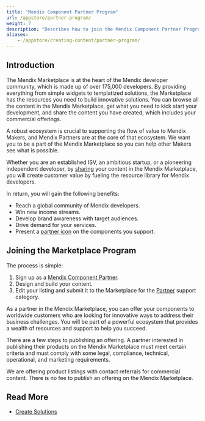 ```yaml
---
title: "Mendix Component Partner Program"
url: /appstore/partner-program/
weight: 7
description: "Describes how to join the Mendix Component Partner Program to promote your content in the Mendix Marketplace."
aliases:
    - /appstore/creating-content/partner-program/
---
```


## Introduction

The Mendix Marketplace is at the heart of the Mendix developer community, which is made up of over 175,000 developers. By providing everything from simple widgets to templatized solutions, the Marketplace has the resources you need to build innovative solutions. You can browse all the content in the Mendix Marketplace, get what you need to kick start your development, and share the content you have created, which includes your commercial offerings. 

A robust ecosystem is crucial to supporting the flow of value to Mendix Makers, and Mendix Partners are at the core of that ecosystem. We want you to be a part of the Mendix Marketplace so you can help other Makers see what is possible.

Whether you are an established ISV, an ambitious startup, or a pioneering independent developer, by [sharing](/appstore/submit-content/) your content in the Mendix Marketplace, you will create customer value by fueling the resource library for Mendix developers. 

In return, you will gain the following benefits:

* Reach a global community of Mendix developers.
* Win new income streams.
* Develop brand awareness with target audiences.
* Drive demand for your services.
* Present a [partner icon](/appstore/component-details/#header) on the components you support.

## Joining the Marketplace Program

The process is simple: 

1. Sign up as a [Mendix Component Partner](https://www.mendix.com/partners/become-a-partner/component-partner/).
2. Design and build your content.
3. Edit your listing and submit it to the Marketplace for the [Partner](/appstore/marketplace-content-support/#category) support category.

As a partner in the Mendix Marketplace, you can offer your components to worldwide customers who are looking for innovative ways to address their business challenges. You will be part of a powerful ecosystem that provides a wealth of resources and support to help you succeed. 

There are a few steps to publishing an offering. A partner interested in publishing their products on the Mendix Marketplace must meet certain criteria and must comply with some legal, compliance, technical, operational, and marketing requirements.

We are offering product listings with contact referrals for commercial content. There is no fee to publish an offering on the Mendix Marketplace.

## Read More

* [Create Solutions](/appstore/creating-content/sol-solutions-guide/)
